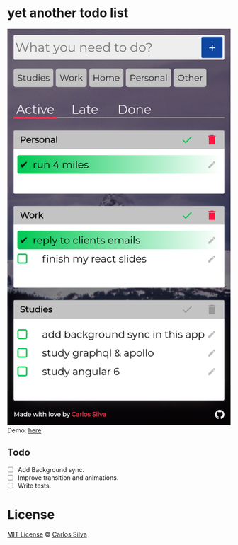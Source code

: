 # yet another todo list

![screenhot](./screenshot.png)
Demo: [here](https://carlosqsilva.github.io/yatl/)

## Todo

- [ ] Add Background sync.
- [ ] Improve transition and animations.
- [ ] Write tests.

# License

[MIT License](./LICENSE) © [Carlos Silva](carloseng.com)
